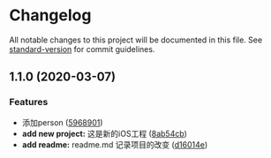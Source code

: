 # Changelog

All notable changes to this project will be documented in this file. See [standard-version](https://github.com/conventional-changelog/standard-version) for commit guidelines.

## 1.1.0 (2020-03-07)


### Features

* 添加person ([5968901](https://github.com/Dubhezz/git_demo/commit/5968901343d47580fc8147c26d31779a8f8e11f1))
* **add new project:** 这是新的iOS工程 ([8ab54cb](https://github.com/Dubhezz/git_demo/commit/8ab54cb76bf9d8bfb0e7cd0fbc6353f7f5944a47))
* **add readme:** readme.md 记录项目的改变 ([d16014e](https://github.com/Dubhezz/git_demo/commit/d16014ef77e265576ab61880ab1814c725522339))

